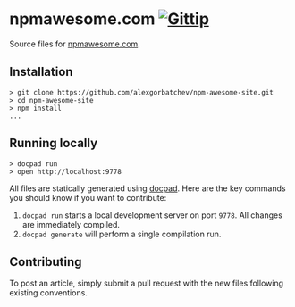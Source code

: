 # npmawesome.com [![Gittip](http://img.shields.io/gittip/alexgorbatchev.png)](https://www.gittip.com/alexgorbatchev/)

Source files for [npmawesome.com](http://npmawesome.com).

## Installation

    > git clone https://github.com/alexgorbatchev/npm-awesome-site.git
    > cd npm-awesome-site
    > npm install
    ...

## Running locally

    > docpad run
    > open http://localhost:9778

All files are statically generated using [docpad](http:/docpad.org). Here are the key commands you should know if you want to contribute:

1. `docpad run` starts a local development server on port `9778`. All changes are immediately compiled.
1. `docpad generate` will perform a single compilation run.

## Contributing

To post an article, simply submit a pull request with the new files following existing conventions.
